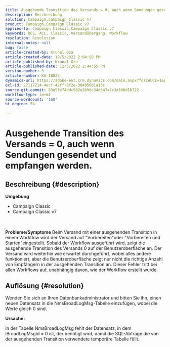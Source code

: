 ```yaml
---
title: Ausgehende Transition des Versands = 0, auch wenn Sendungen gesendet und empfangen werden.
description: Beschreibung
solution: Campaign,Campaign Classic v7
product: Campaign,Campaign Classic v7
applies-to: Campaign Classic,Campaign Classic v7
keywords: KCS, ACC, Classic, Versandübergang, Workflow
resolution: Resolution
internal-notes: null
bug: false
article-created-by: Krunal Oza
article-created-date: 12/5/2022 2:04:58 PM
article-published-by: Krunal Oza
article-published-date: 12/5/2022 2:44:55 PM
version-number: 3
article-number: KA-18025
dynamics-url: https://adobe-ent.crm.dynamics.com/main.aspx?forceUCI=1&pagetype=entityrecord&etn=knowledgearticle&id=adaee7c7-a574-ed11-81aa-6045bd006c82
exl-id: 27117214-4ecf-42ff-8f2e-30405901a13c
source-git-commit: 83e5fe74ddc582a2b9dc34d5a7a7c3a690d1b722
workflow-type: tm+mt
source-wordcount: '168'
ht-degree: 5%

---
```


# Ausgehende Transition des Versands = 0, auch wenn Sendungen gesendet und empfangen werden.

## Beschreibung {#description}

<b>Umgebung</b>
- Campaign Classic
- Campaign Classic v7

<br> <br><b>Probleme/Symptome</b>
Beim Versand mit einer ausgehenden Transition in einem Workflow wird der Versand auf &quot;Vorbereiten&quot;oder &quot;Vorbereiten und Starten&quot;eingestellt. Sobald der Workflow ausgeführt wird, zeigt die ausgehende Transition des Versands 0 auf der Benutzeroberfläche an. Der Versand wird weiterhin wie erwartet durchgeführt, wobei alles andere funktioniert, aber die Benutzeroberfläche zeigt nur nicht die richtige Anzahl von Empfängern in der ausgehenden Transition an. Dieser Fehler tritt bei allen Workflows auf, unabhängig davon, wie der Workflow erstellt wurde.




## Auflösung {#resolution}


Wenden Sie sich an Ihren Datenbankadministrator und bitten Sie ihn, einen neuen Datensatz in die NmsBroadLogMsg-Tabelle einzufügen, wobei die Werte gleich 0 sind.



<b>Ursache:</b>

In der Tabelle NmsBroadLogMsg fehlt der Datensatz, in dem iBroadLogMsgId = 0 ist, der benötigt wird, damit die SQL-Abfrage die von der ausgehenden Transition verwendete temporäre Tabelle füllt.
